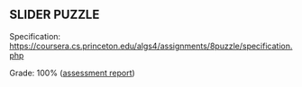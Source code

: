 ## SLIDER PUZZLE

Specification: https://coursera.cs.princeton.edu/algs4/assignments/8puzzle/specification.php

Grade: 100% ([assessment report](../submissions/week4.1/README.md))

